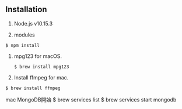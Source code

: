 
## Installation

1. Node.js
  v10.15.3

1. modules
  ```
  $ npm install
  ```

1. mpg123
  for macOS.
    ```
    $ brew install mpg123
    ```




1. Install ffmpeg
  for mac.
  ```
  $ brew install ffmpeg
  ```

mac MongoDB開始
$ brew services list
$ brew services start mongodb

